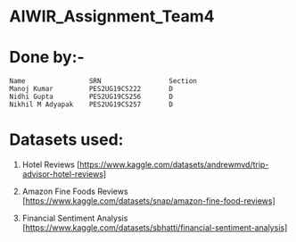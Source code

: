 # AIWIR_Assignment_Team4

# Done by:- 

    Name                SRN                 Section
    Manoj Kumar         PES2UG19CS222       D
    Nidhi Gupta         PES2UG19CS256       D
    Nikhil M Adyapak    PES2UG19CS257       D

# Datasets used:
1. Hotel Reviews [https://www.kaggle.com/datasets/andrewmvd/trip-advisor-hotel-reviews]

2. Amazon Fine Foods Reviews [https://www.kaggle.com/datasets/snap/amazon-fine-food-reviews]

3. Financial Sentiment Analysis [https://www.kaggle.com/datasets/sbhatti/financial-sentiment-analysis]

